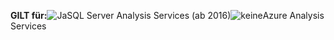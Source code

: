 **GILT für:**![Ja](media/yes.png)SQL Server Analysis Services (ab 2016)![keine](media/no.png)Azure Analysis Services